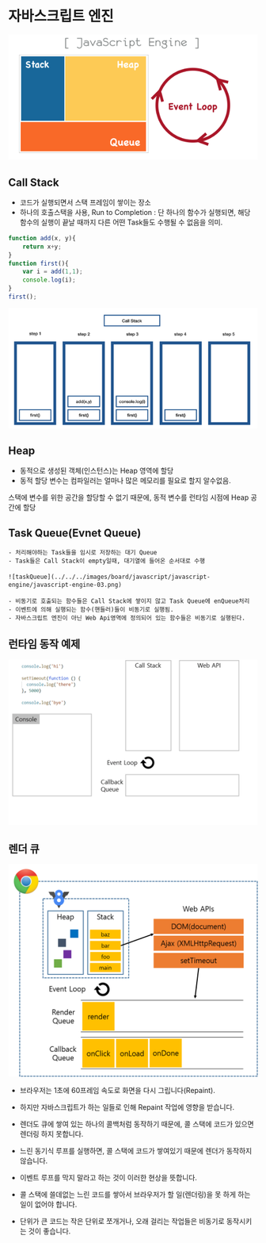 <!--
    BOARD_TITLE: 자바스크립트 엔진
    BOARD_DATE: 2021-11-21 13:28
    BOARD_TAG: ["엔진", "기초"]
-->
# 자바스크립트 엔진

![기본엔진](../../../images/board/javascript/javascript-engine/javascript-engine-01.png)

## Call Stack
- 코드가 실행되면서 스택 프레임이 쌓이는 장소
- 하나의 호출스택을 사용, Run to Completion :  단 하나의 함수가 실행되면, 해당 함수의 실행이 끝날 때까지 다른 어떤 Task들도 수행될 수 없음을 의미.
        
```js
function add(x, y){
    return x+y;
}
function first(){
    var i = add(1,1); 
    console.log(i);
}
first();
```

![콜스택](../../../images/board/javascript/javascript-engine/javascript-engine-02.png)
        
    
## Heap
- 동적으로 생성된 객체(인스턴스)는 Heap 영역에 할당
- 동적 할당 변수는 컴파일러는 얼마나 많은 메모리를 필요로 할지 알수없음.
        
스택에 변수를 위한 공간을 할당할 수 없기 때문에, 동적 변수를 런타임 시점에 Heap 공간에 할당
        
## Task Queue(Evnet Queue)
    - 처리해야하는 Task들을 임시로 저장하는 대기 Queue
    - Task들은 Call Stack이 empty일때, 대기열에 들어온 순서대로 수행
    
    ![taskQueue](../../../images/board/javascript/javascript-engine/javascript-engine-03.png)
    
    - 비동기로 호출되는 함수들은 Call Stack에 쌓이지 않고 Task Queue에 enQueue처리
    - 이벤트에 의해 실행되는 함수(핸들러)들이 비동기로 실행됨.
    - 자바스크립트 엔진이 아닌 Web Api영역에 정의되어 있는 함수들은 비동기로 실행된다.
    

## 런타임 동작 예제

![런타임 동작 gif](../../../images/board/javascript/javascript-engine/javascript-engine-04.gif)

## 렌더 큐

![렌더 큐](../../../images/board/javascript/javascript-engine/javascript-engine-05.png)

- 브라우저는 1초에 60프레임 속도로 화면을 다시 그립니다(Repaint).
- 하지만 자바스크립트가 하는 일들로 인해 Repaint 작업에 영향을 받습니다.
- 렌더도 큐에 쌓여 있는 하나의 콜백처럼 동작하기 때문에, 콜 스택에 코드가 있으면 렌더링 하지 못합니다.

- 느린 동기식 루프를 실행하면, 콜 스택에 코드가 쌓여있기 때문에 렌더가 동작하지 않습니다.
- 이벤트 루프를 막지 말라고 하는 것이 이러한 현상을 뜻합니다.
- 콜 스택에 쓸데없는 느린 코드를 쌓아서 브라우저가 할 일(렌더링)을 못 하게 하는 일이 없어야 합니다.
- 단위가 큰 코드는 작은 단위로 쪼개거나, 오래 걸리는 작업들은 비동기로 동작시키는 것이 좋습니다.
